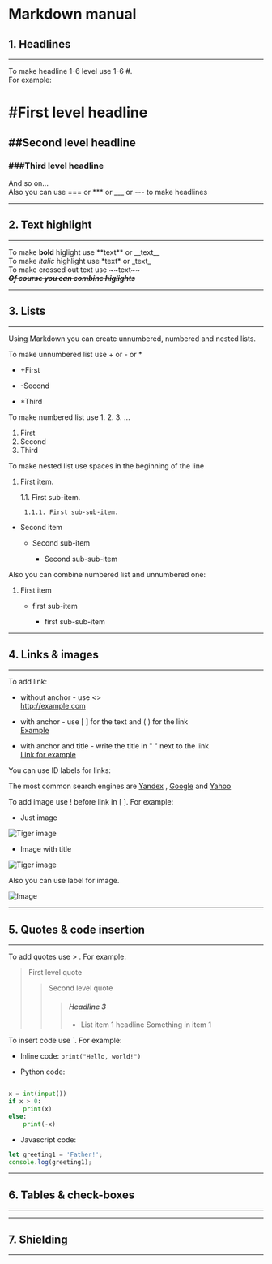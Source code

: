 # Markdown manual
## **1. Headlines**
---
To make headline 1-6 level use 1-6 #.   
For example:
# \#First level headline
## \#\#Second level headline
### \#\#\#Third level headline  
And so on...  
Also you can use === or *** or ___ or --- to make headlines  

---
## **2. Text highlight**
---
To make **bold** higlight use \*\*text\*\* or __text\_\_  
To make *italic* highlight use \*text\* or \_text\_  
To make ~~crossed out text~~ use \~\~text\~\~  
**_~~Of course you can combine higlights~~_**

---
## **3. Lists**
---
Using Markdown you can create unnumbered, numbered and nested lists.

To make unnumbered list use + or - or *

+ \+First
- \-Second
* \*Third

To make numbered list use 1. 2. 3. ...

1. First
2. Second
3. Third

To make nested list use spaces in the beginning of the line

1. First item.

    1.1. First sub-item.

        1.1.1. First sub-sub-item.

+ Second item

    - Second sub-item

        * Second sub-sub-item

Also you can combine numbered list and unnumbered one:

1. First item

    + first sub-item

        - first sub-sub-item

---
## **4. Links & images**
---
To add link:

* without anchor - use <>  
<http://example.com>

* with anchor - use [ ] for the text and ( ) for the link  
[Example](http://example.com)

* with anchor and title - write the title in " " next to the link  
[Link for example](http://example.com "Example")

You can use ID labels for links:

The most common search engines are [Yandex][yandex-link] , [Google][1] and [Yahoo][]

[yandex-link]: https://yandex.ru "Yandex main page"  
[1]: google.com 'Google main page'
[Yahoo]: yahoo.com (Yahoo main page)

To add image use ! before link in [ ]. For example:

* Just image

![Tiger image](Tiger.jpg)

* Image with title

![Tiger image](Tiger.jpg "Angry tiger")

Also you can use label for image.

![Image][tiger]

[tiger]: https://yt3.ggpht.com/-CIQfJ7okXPA/AAAAAAAAAAI/AAAAAAAAAAA/X9sXyN29-ZI/s240-c-k-no-mo-rj-c0xffffff/photo.jpg "Angry tiger"

---
## **5. Quotes & code insertion**
---
To add quotes use > . For example:

>First level quote
>>Second level quote
>>> #### *Headline 3*
>>> * List item 1 headline
>>> Something in item 1

To insert code use `. For example:

* Inline code: `print("Hello, world!")`

* Python code:

```python

x = int(input())
if x > 0:
    print(x)
else:
    print(-x)    

```
* Javascript code:
```javascript
let greeting1 = 'Father!';
console.log(greeting1);
```
---
## **6. Tables & check-boxes**
---

---
## **7. Shielding**
---